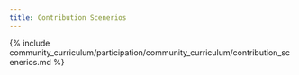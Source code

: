 ```yaml
---
title: Contribution Scenerios 
---
```




{% include community_curriculum/participation/community_curriculum/contribution_scenerios.md %}
